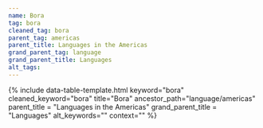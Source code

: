 ```yaml
---
name: Bora
tag: bora
cleaned_tag: bora
parent_tag: americas
parent_title: Languages in the Americas
grand_parent_tag: language
grand_parent_title: Languages
alt_tags: 
---
```


{% include data-table-template.html 
  keyword="bora" 
  cleaned_keyword="bora" 
  title="Bora"
  ancestor_path="language/americas" 
  parent_title = "Languages in the Americas"
  grand_parent_title = "Languages"
  alt_keywords=""
  context=""
%}

